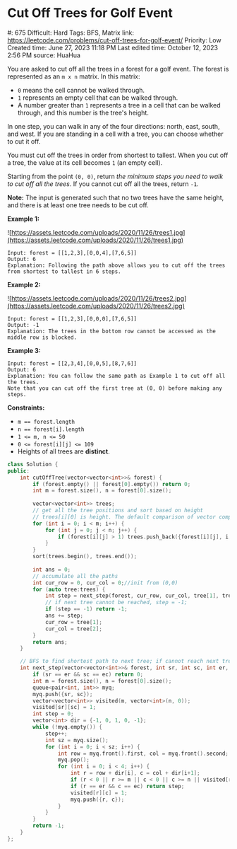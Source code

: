 # Cut Off Trees for Golf Event

#: 675
Difficult: Hard
Tags: BFS, Matrix
link: https://leetcode.com/problems/cut-off-trees-for-golf-event/
Priority: Low
Created time: June 27, 2023 11:18 PM
Last edited time: October 12, 2023 2:56 PM
source: HuaHua

You are asked to cut off all the trees in a forest for a golf event. The forest is represented as an `m x n` matrix. In this matrix:

- `0` means the cell cannot be walked through.
- `1` represents an empty cell that can be walked through.
- A number greater than `1` represents a tree in a cell that can be walked through, and this number is the tree's height.

In one step, you can walk in any of the four directions: north, east, south, and west. If you are standing in a cell with a tree, you can choose whether to cut it off.

You must cut off the trees in order from shortest to tallest. When you cut off a tree, the value at its cell becomes `1` (an empty cell).

Starting from the point `(0, 0)`, return *the minimum steps you need to walk to cut off all the trees*. If you cannot cut off all the trees, return `-1`.

**Note:** The input is generated such that no two trees have the same height, and there is at least one tree needs to be cut off.

**Example 1:**

![https://assets.leetcode.com/uploads/2020/11/26/trees1.jpg](https://assets.leetcode.com/uploads/2020/11/26/trees1.jpg)

```
Input: forest = [[1,2,3],[0,0,4],[7,6,5]]
Output: 6
Explanation: Following the path above allows you to cut off the trees from shortest to tallest in 6 steps.

```

**Example 2:**

![https://assets.leetcode.com/uploads/2020/11/26/trees2.jpg](https://assets.leetcode.com/uploads/2020/11/26/trees2.jpg)

```
Input: forest = [[1,2,3],[0,0,0],[7,6,5]]
Output: -1
Explanation: The trees in the bottom row cannot be accessed as the middle row is blocked.

```

**Example 3:**

```
Input: forest = [[2,3,4],[0,0,5],[8,7,6]]
Output: 6
Explanation: You can follow the same path as Example 1 to cut off all the trees.
Note that you can cut off the first tree at (0, 0) before making any steps.

```

**Constraints:**

- `m == forest.length`
- `n == forest[i].length`
- `1 <= m, n <= 50`
- `0 <= forest[i][j] <= 109`
- Heights of all trees are **distinct**.

```cpp
class Solution {
public:
    int cutOffTree(vector<vector<int>>& forest) {
        if (forest.empty() || forest[0].empty()) return 0;
        int m = forest.size(), n = forest[0].size();
        
        vector<vector<int>> trees;
        // get all the tree positions and sort based on height
        // trees[i][0] is height. The default comparison of vector compare first element before other elements.
        for (int i = 0; i < m; i++) {
            for (int j = 0; j < n; j++) {
                if (forest[i][j] > 1) trees.push_back({forest[i][j], i, j});
            }
        }
        sort(trees.begin(), trees.end());
        
        int ans = 0;
        // accumulate all the paths
        int cur_row = 0, cur_col = 0;//init from (0,0)
        for (auto tree:trees) {
            int step = next_step(forest, cur_row, cur_col, tree[1], tree[2]);//from cur position to target tree
            // if next tree cannot be reached, step = -1;
            if (step == -1) return -1;
            ans += step;
            cur_row = tree[1];
            cur_col = tree[2];
        }
        return ans;
    }

    // BFS to find shortest path to next tree; if cannot reach next tree, return -1
    int next_step(vector<vector<int>>& forest, int sr, int sc, int er, int ec) {
        if (sr == er && sc == ec) return 0;
        int m = forest.size(), n = forest[0].size();
        queue<pair<int, int>> myq;
        myq.push({sr, sc}); 
        vector<vector<int>> visited(m, vector<int>(n, 0));
        visited[sr][sc] = 1;
        int step = 0;
        vector<int> dir = {-1, 0, 1, 0, -1};
        while (!myq.empty()) {
            step++;
            int sz = myq.size();
            for (int i = 0; i < sz; i++) {
                int row = myq.front().first, col = myq.front().second;
                myq.pop();
                for (int i = 0; i < 4; i++) {
                    int r = row + dir[i], c = col + dir[i+1];
                    if (r < 0 || r >= m || c < 0 || c >= n || visited[r][c] == 1 || forest[r][c] == 0) continue;
                    if (r == er && c == ec) return step;
                    visited[r][c] = 1;
                    myq.push({r, c});
                }
            }
        }
        return -1;
    }
};
```